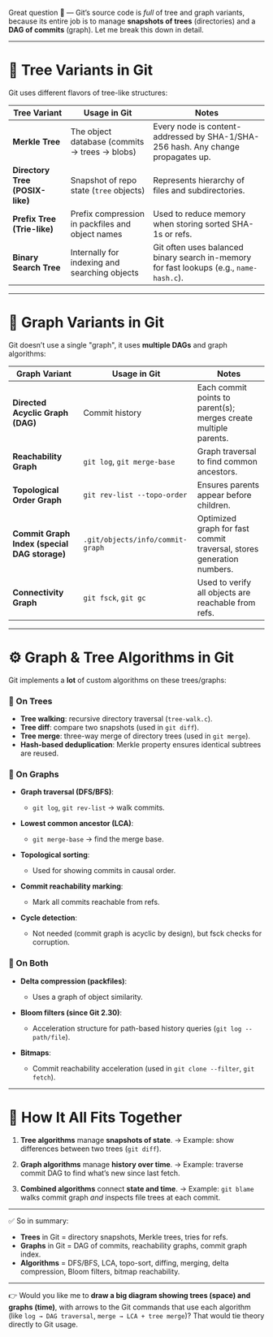 Great question 🚀 — Git’s source code is *full* of tree and graph variants, because its entire job is to manage **snapshots of trees** (directories) and a **DAG of commits** (graph). Let me break this down in detail.

---

# 🌳 Tree Variants in Git

Git uses different flavors of tree-like structures:

| **Tree Variant**                | **Usage in Git**                                 | **Notes**                                                                               |
| ------------------------------- | ------------------------------------------------ | --------------------------------------------------------------------------------------- |
| **Merkle Tree**                 | The object database (commits → trees → blobs)    | Every node is content-addressed by SHA-1/SHA-256 hash. Any change propagates up.        |
| **Directory Tree (POSIX-like)** | Snapshot of repo state (`tree` objects)          | Represents hierarchy of files and subdirectories.                                       |
| **Prefix Tree (Trie-like)**     | Prefix compression in packfiles and object names | Used to reduce memory when storing sorted SHA-1s or refs.                               |
| **Binary Search Tree**          | Internally for indexing and searching objects    | Git often uses balanced binary search in-memory for fast lookups (e.g., `name-hash.c`). |

---

# 🔗 Graph Variants in Git

Git doesn’t use a single "graph", it uses **multiple DAGs** and graph algorithms:

| **Graph Variant**                            | **Usage in Git**                 | **Notes**                                                             |
| -------------------------------------------- | -------------------------------- | --------------------------------------------------------------------- |
| **Directed Acyclic Graph (DAG)**             | Commit history                   | Each commit points to parent(s); merges create multiple parents.      |
| **Reachability Graph**                       | `git log`, `git merge-base`      | Graph traversal to find common ancestors.                             |
| **Topological Order Graph**                  | `git rev-list --topo-order`      | Ensures parents appear before children.                               |
| **Commit Graph Index (special DAG storage)** | `.git/objects/info/commit-graph` | Optimized graph for fast commit traversal, stores generation numbers. |
| **Connectivity Graph**                       | `git fsck`, `git gc`             | Used to verify all objects are reachable from refs.                   |

---

# ⚙️ Graph & Tree Algorithms in Git

Git implements a **lot** of custom algorithms on these trees/graphs:

### 📌 On Trees

* **Tree walking**: recursive directory traversal (`tree-walk.c`).
* **Tree diff**: compare two snapshots (used in `git diff`).
* **Tree merge**: three-way merge of directory trees (used in `git merge`).
* **Hash-based deduplication**: Merkle property ensures identical subtrees are reused.

### 📌 On Graphs

* **Graph traversal (DFS/BFS)**:

  * `git log`, `git rev-list` → walk commits.
* **Lowest common ancestor (LCA)**:

  * `git merge-base` → find the merge base.
* **Topological sorting**:

  * Used for showing commits in causal order.
* **Commit reachability marking**:

  * Mark all commits reachable from refs.
* **Cycle detection**:

  * Not needed (commit graph is acyclic by design), but fsck checks for corruption.

### 📌 On Both

* **Delta compression (packfiles)**:

  * Uses a graph of object similarity.
* **Bloom filters (since Git 2.30)**:

  * Acceleration structure for path-based history queries (`git log -- path/file`).
* **Bitmaps**:

  * Commit reachability acceleration (used in `git clone --filter`, `git fetch`).

---

# 🧩 How It All Fits Together

1. **Tree algorithms** manage **snapshots of state**.
   → Example: show differences between two trees (`git diff`).

2. **Graph algorithms** manage **history over time**.
   → Example: traverse commit DAG to find what’s new since last fetch.

3. **Combined algorithms** connect **state and time**.
   → Example: `git blame` walks commit graph *and* inspects file trees at each commit.

---

✅ So in summary:

* **Trees** in Git = directory snapshots, Merkle trees, tries for refs.
* **Graphs** in Git = DAG of commits, reachability graphs, commit graph index.
* **Algorithms** = DFS/BFS, LCA, topo-sort, diffing, merging, delta compression, Bloom filters, bitmap reachability.

---

👉 Would you like me to **draw a big diagram showing trees (space) and graphs (time)**, with arrows to the Git commands that use each algorithm (like `log → DAG traversal`, `merge → LCA + tree merge`)? That would tie theory directly to Git usage.
